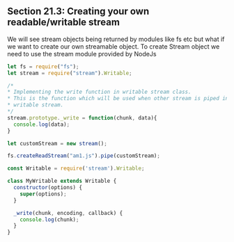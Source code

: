 ## Section 21.3: Creating your own readable/writable stream

We will see stream objects being returned by modules like fs etc but what if we want 
to create our own streamable object.
To create Stream object we need to use the stream module provided by NodeJs
```js
let fs = require("fs");
let stream = require("stream").Writable;

/*
* Implementing the write function in writable stream class.
* This is the function which will be used when other stream is piped into this
* writable stream.
*/
stream.prototype._write = function(chunk, data){
  console.log(data);
}

let customStream = new stream();

fs.createReadStream("am1.js").pipe(customStream);

const Writable = require('stream').Writable;

class MyWritable extends Writable {
  constructor(options) {
    super(options);
  }

  _write(chunk, encoding, callback) {
    console.log(chunk);
  }
}
```